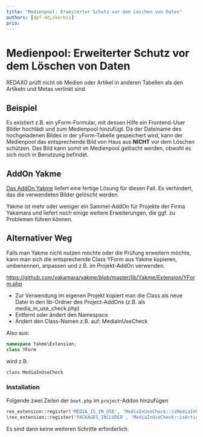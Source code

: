 ```yaml
---
title: "Medienpool: Erweiterter Schutz vor dem Löschen von Daten"
authors: [dpf-dd,skerbis]
prio:
---
```


# Medienpool: Erweiterter Schutz vor dem Löschen von Daten

REDAXO prüft nicht ob Medien oder Artikel in anderen Tabellen als den Artikeln und Metas verlinkt sind. 

## Beispiel

Es existiert z.B. ein yForm-Formular, mit dessen Hilfe ein Frontend-User Bilder hochlädt und zum Medienpool hinzufügt.
Da der Dateiname des hochgeladenen Bildes in der yForm-Tabelle gespeichert wird, kann der Medienpool das entsprechende Bild von Haus aus **NICHT** vor dem Löschen schützen. Das Bild kann somit im Medienpool gelöscht werden, obwohl es sich noch in Benutzung befindet. 

## AddOn Yakme

[Das AddOn Yakme](https://github.com/yakamara/yakme) liefert eine fertige Lösung für diesen Fall. Es verhindert, das die verwendeten Bilder gelöscht werden. 

Yakme ist mehr oder weniger ein Sammel-AddOn für Projekte der Firma Yakamara und liefert noch einige weitere Erweiterungen, die ggf. zu Problemen führen können.   

## Alternativer Weg 

Falls man Yakme nicht nutzen möchte oder die Prüfung erweitern möchte, kann man sich die entsprechende Class YForm aus Yakme kopieren, umbenennen, anpassen und z.B. im Projekt-AddOn verwenden. 

https://github.com/yakamara/yakme/blob/master/lib/Yakme/Extension/YForm.php

- Zur Verwendung im eigenen Projekt kopiert man die Class als neue Datei in den lib-Ordner des Project-AddOns (z.B. als media_in_use_check.php)
- Entfernt oder ändert den Namespace
- Ändert den Class-Namen z.B. auf: MediaInUseCheck

Also aus: 

```php 
namespace Yakme\Extension;
class YForm
```

wird z.B. 

```
class MediaInUseCheck
```

### Installation

Folgende zwei Zeilen der `boot.php` im `project`-Addon hinzufügen

```php
rex_extension::register('MEDIA_IS_IN_USE', 'MediaInUseCheck::isMediaInUse');
\rex_extension::register('PACKAGES_INCLUDED', 'MediaInUseCheck::isArticleInUse');
```

Es sind dann keine weiteren Schritte erforderlich. 
